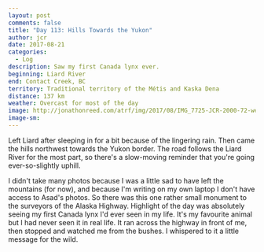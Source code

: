 ```yaml
---
layout: post
comments: false
title: "Day 113: Hills Towards the Yukon"
author: jcr
date: 2017-08-21
categories:
  - Log
description: Saw my first Canada lynx ever.
beginning: Liard River
end: Contact Creek, BC
territory: Traditional territory of the Métis and Kaska Dena
distance: 137 km
weather: Overcast for most of the day
image: http://jonathonreed.com/atrf/img/2017/08/IMG_7725-JCR-2000-72-web.jpg
image-sm:
---
```


Left Liard after sleeping in for a bit because of the lingering rain. Then came the hills northwest towards the Yukon border. The road follows the Liard River for the most part, so there's a slow-moving reminder that you're going ever-so-slightly uphill. 

I didn't take many photos because I was a little sad to have left the mountains (for now), and because I'm writing on my own laptop I don't have access to Asad's photos. So there was this one rather small monument to the surveyors of the Alaska Highway. Highlight of the day was absolutely seeing my first Canada lynx I'd ever seen in my life. It's my favourite animal but I had never seen it in real life. It ran across the highway in front of me, then stopped and watched me from the bushes. I whispered to it a little message for the wild.